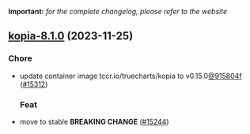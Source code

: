 **Important:**
*for the complete changelog, please refer to the website*




## [kopia-8.1.0](https://github.com/truecharts/charts/compare/kopia-8.0.0...kopia-8.1.0) (2023-11-25)

### Chore

- update container image tccr.io/truecharts/kopia to v0.15.0[@915804f](https://github.com/915804f) ([#15312](https://github.com/truecharts/charts/issues/15312))
  
  ### Feat

- move to stable **BREAKING CHANGE** ([#15244](https://github.com/truecharts/charts/issues/15244))
  
  